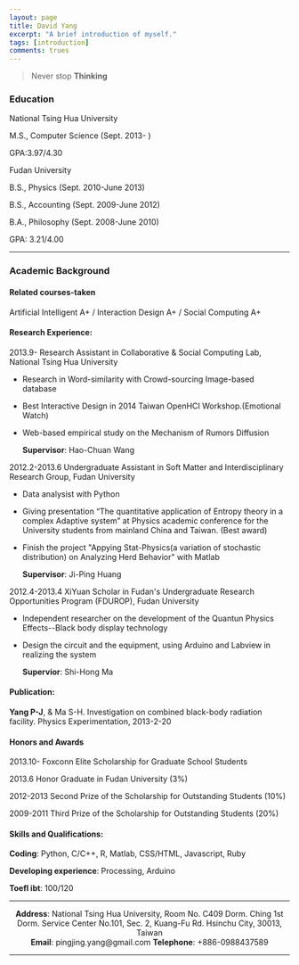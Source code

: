 ```yaml
---
layout: page
title: David Yang
excerpt: "A brief introduction of myself."
tags: [introduction]
comments: trues
---
```


> Never stop __Thinking__

### Education


National Tsing Hua University

M.S., Computer Science
(Sept. 2013- )

GPA:3.97/4.30

Fudan University

B.S., Physics
(Sept. 2010-June 2013)

B.S., Accounting
(Sept. 2009-June 2012)

B.A., Philosophy 
(Sept. 2008-June 2010)

GPA: 3.21/4.00

---

### Academic Background

#### Related courses-taken

 Artificial Intelligent	A+
/ Interaction Design	A+
/ Social Computing	A+

#### Research Experience:

2013.9-
Research Assistant in Collaborative & Social Computing Lab, National Tsing Hua University

- Research in Word-similarity with Crowd-sourcing Image-based database
- Best Interactive Design in 2014 Taiwan OpenHCI Workshop.(Emotional Watch)
- Web-based empirical study on the Mechanism of Rumors Diffusion

	**Supervisor**: Hao-Chuan Wang

2012.2-2013.6
Undergraduate Assistant in Soft Matter and Interdisciplinary Research Group, Fudan University

- Data analysist with Python
- Giving presentation “The quantitative application of Entropy theory in a complex Adaptive system” at Physics academic conference for the University students from mainland China and Taiwan. (Best award)
- Finish the project "Appying Stat-Physics(a variation of stochastic distribution) on Analyzing Herd Behavior" with Matlab

	**Supervisor**: Ji-Ping Huang

2012.4-2013.4
XiYuan Scholar in Fudan's Undergraduate Research Opportunities Program (FDUROP), Fudan University

- Independent researcher on the development of the Quantun Physics Effects--Black body display technology
- Design the circuit and the equipment, using Arduino and Labview in realizing the system

	**Supervior**: Shi-Hong Ma

#### Publication:

__Yang P-J__, & Ma S-H. Investigation on combined black-body radiation facility. Physics Experimentation, 2013-2-20

#### Honors and Awards

2013.10- Foxconn Elite Scholarship for Graduate School Students

2013.6 Honor Graduate in Fudan University (3%)

2012-2013 Second Prize of the Scholarship for Outstanding Students (10%)

2009-2011 Third Prize of the Scholarship for Outstanding Students (20%)
 

#### Skills and Qualifications:

**Coding**: Python, C/C++, R, Matlab, CSS/HTML, Javascript, Ruby

**Developing experience**: Processing, Arduino

**Toefl ibt**: 100/120

---

<center><b>Address</b>: National Tsing Hua University, Room No. C409 Dorm. Ching 1st Dorm. Service Center
No.101, Sec. 2, Kuang-Fu Rd.
Hsinchu City, 30013, Taiwan</center>

<center><b>Email</b>: pingjing.yang@gmail.com <b>Telephone</b>: +886-0988437589</center>

---